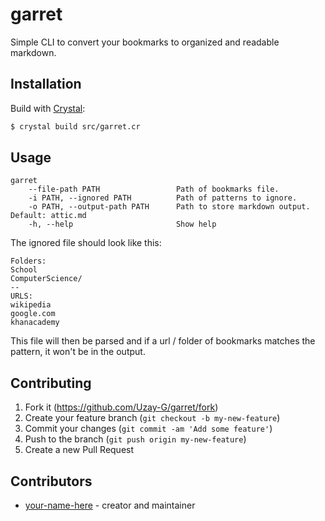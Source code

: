 # garret

Simple CLI to convert your bookmarks to organized and readable markdown.

## Installation

Build with [Crystal](https://crystal-lang.org):

```bash
$ crystal build src/garret.cr
```


## Usage

```
garret
    --file-path PATH                 Path of bookmarks file.
    -i PATH, --ignored PATH          Path of patterns to ignore.
    -o PATH, --output-path PATH      Path to store markdown output. Default: attic.md
    -h, --help                       Show help
```

The ignored file should look like this:

```
Folders:
School
ComputerScience/
--
URLS:
wikipedia
google.com
khanacademy
```

This file will then be parsed and if a url / folder of bookmarks matches the pattern, it won't be in the output.

## Contributing

1. Fork it (https://github.com/Uzay-G/garret/fork)
2. Create your feature branch (`git checkout -b my-new-feature`)
3. Commit your changes (`git commit -am 'Add some feature'`)
4. Push to the branch (`git push origin my-new-feature`)
5. Create a new Pull Request

## Contributors

- [your-name-here](https://github.com/Uzay-G) - creator and maintainer
